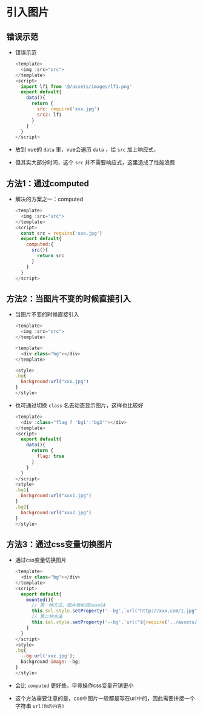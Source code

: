 # 引入图片

## 错误示范

  - 错误示范

    ```js
    <template>
      <img :src="src">
    </template>
    <script>
      import lf1 from '@/assets/images/lf1.png'
      export default{
        data(){
          return {
            src: require('xxx.jpg')
            src2: lf1
          }
        }
      }
    </script>
    ```

  - 放到 vue的 `data` 里，vue会遍历 `data` ，给 `src` 加上响应式，

  - 但其实大部分时间，这个 `src` 并不需要响应式，这里造成了性能浪费

## 方法1：通过computed

  - 解决的方案之一：computed

    ```js
    <template>
      <img :src="src">
    </template>
    <script>
      const src = require('xxx.jpg')
      export default{
        computed:{
          src(){
            return src
          }
        }
      }
    </script>
    ```

## 方法2：当图片不变的时候直接引入

  - 当图片不变的时候直接引入

    ```js
    <template>
      <img :src="src">
    </template>
    ```

    ```js
    <template>
      <div class="bg"></div>
    </template>

    <style>
    .bg{
      background:url("xxx.jpg")
    }
    </style>
    ```

  - 也可通过切换 `class` 名去动态显示图片，这样也比较好

    ```js
    <template>
      <div :class="flag ? 'bg1':'bg2'"></div>
    </template>
    <script>
      export default{
        data(){
          return {
            flag: true
          }
        }
      }
    </script>
    <style>
    .bg1{
      background:url("xxx1.jpg")
    }
    .bg2{
      background:url("xxx2.jpg")
    }
    </style>
    ```

## 方法3：通过css变量切换图片

  - 通过css变量切换图片

    ```js
    <template>
      <div class="bg"></div>
    </template>
    <script>
      export default{
        mounted(){
          // 第一种方法，图片地址或base64
          this.$el.style.setProperty('--bg',`url("http://xxx.com/1.jpg")`)
          // 第二种方法
          this.$el.style.setProperty('--bg',`url("${require('../assets/1.png')}")`)
        }
      }
    </script>
    <style>
    .bg{
      --bg:url('xxx.jpg');
      background-image:--bg;
    }
    </style>
    ```

  - 会比 `computed` 更好些，毕竟操作css变量开销更小

  - 这个方法需要注意的是，css中图片一般都是写在url中的，因此需要拼接一个字符串 `url(你的内容)`
